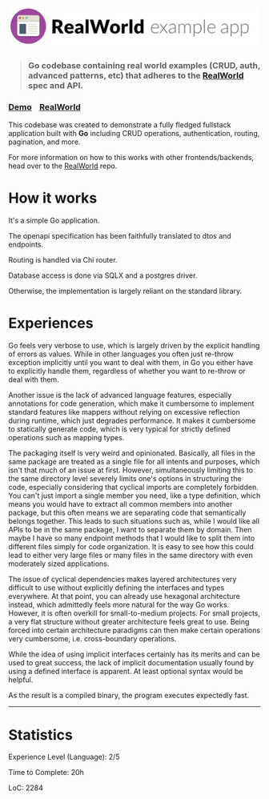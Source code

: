 # ![RealWorld Example App](../../logo.png)

> ### Go codebase containing real world examples (CRUD, auth, advanced patterns, etc) that adheres to the [RealWorld](https://github.com/gothinkster/realworld) spec and API.


### [Demo](https://demo.realworld.io/)&nbsp;&nbsp;&nbsp;&nbsp;[RealWorld](https://github.com/gothinkster/realworld)


This codebase was created to demonstrate a fully fledged fullstack application built with **Go** including CRUD operations, authentication, routing, pagination, and more.

For more information on how to this works with other frontends/backends, head over to the [RealWorld](https://github.com/gothinkster/realworld) repo.


# How it works

It's a simple Go application.

The openapi specification has been faithfully translated to dtos and endpoints.

Routing is handled via Chi router.

Database access is done via SQLX and a postgres driver.

Otherwise, the implementation is largely reliant on the standard library.

# Experiences

Go feels very verbose to use, which is largely driven by the explicit handling of errors as values. While in other languages you often just
re-throw exception implicitly until you want to deal with them, in Go you either have to explicitly handle them, regardless of whether you
want to re-throw or deal with them.

Another issue is the lack of advanced language features, especially annotations for code generation, which make it cumbersome to implement 
standard features like mappers without relying on excessive reflection during runtime, which just degrades performance. It makes it cumbersome
to statically generate code, which is very typical for strictly defined operations such as mapping types.

The packaging itself is very weird and opinionated. Basically, all files in the same package are treated as a single file for all intents
and purposes, which isn't that much of an issue at first. However, simultaneously limiting this to the same directory level severely limits
one's options in structuring the code, especially considering that cyclical imports are completely forbidden. You can't just import 
a single member you need, like a type definition, which means you would have to extract all common members into another package, but this
often means we are separating code that semantically belongs together. 
This leads to such situations such as, while I would like all APIs to be in the same package, I want to separate them by domain. Then maybe 
I have so many endpoint methods that I would like to split them into different files simply for code organization. It is easy to see how this
could lead to either very large files or many files in the same directory with even moderately sized applications.

The issue of cyclical dependencies makes layered architectures very difficult to use without explicitly defining the interfaces and types 
everywhere. At that point, you can already use hexagonal architecture instead, which admittedly feels more natural for the way Go works. 
However, it is often overkill for small-to-medium projects. For small projects, a very flat structure without greater architecture feels
great to use. Being forced into certain architecture paradigms can then make certain operations very cumbersome, i.e. cross-boundary operations.

While the idea of using implicit interfaces certainly has its merits and can be used to great success, the lack of implicit documentation
usually found by using a defined interface is apparent. At least optional syntax would be helpful.

As the result is a compiled binary, the program executes expectedly fast. 

----

# Statistics

Experience Level (Language): 2/5

Time to Complete: 20h

LoC: 2284